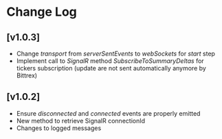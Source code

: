 # Change Log

## [v1.0.3]
* Change _transport_ from _serverSentEvents_ to _webSockets_ for _start_ step
* Implement call to _SignalR_ method _SubscribeToSummaryDeltas_ for tickers subscription (update are not sent automatically anymore by Bittrex)

## [v1.0.2]
* Ensure _disconnected_ and _connected_ events are properly emitted
* New method to retrieve SignalR connectionId
* Changes to logged messages
